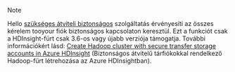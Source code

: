 > [!NOTE]
> Hello [szükséges átviteli biztonságos](../articles/storage/common/storage-require-secure-transfer.md) szolgáltatás érvényesíti az összes kérelem tooyour fiók biztonságos kapcsolaton keresztül. Ezt a funkciót csak a HDInsight-fürt csak 3.6-os vagy újabb verziója támogatja. További információkért lásd: [Create Hadoop cluster with secure transfer storage accounts in Azure HDInsight](../articles/hdinsight/hdinsight-hadoop-create-linux-clusters-with-secure-transfer-storage.md) (Biztonságos átvitelű tárfiókokkal rendelkező Hadoop-fürt létrehozása az Azure HDInsightban).
